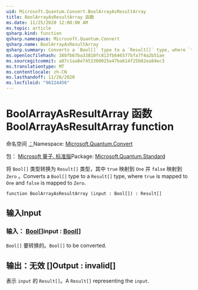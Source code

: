 ```yaml
---
uid: Microsoft.Quantum.Convert.BoolArrayAsResultArray
title: BoolArrayAsResultArray 函数
ms.date: 11/25/2020 12:00:00 AM
ms.topic: article
qsharp.kind: function
qsharp.namespace: Microsoft.Quantum.Convert
qsharp.name: BoolArrayAsResultArray
qsharp.summary: Converts a `Bool[]` type to a `Result[]` type, where `true` is mapped to `One` and `false` is mapped to `Zero`.
ms.openlocfilehash: 388fb67ba33810fc813fb646577bfa7f4a2b51ae
ms.sourcegitcommit: a87c1aa8e7453360025e47ba614f25b02ea84ec3
ms.translationtype: MT
ms.contentlocale: zh-CN
ms.lasthandoff: 11/26/2020
ms.locfileid: "96224456"
---
```

# <a name="boolarrayasresultarray-function"></a><span data-ttu-id="08934-102">BoolArrayAsResultArray 函数</span><span class="sxs-lookup"><span data-stu-id="08934-102">BoolArrayAsResultArray function</span></span>

<span data-ttu-id="08934-103">命名空间 [：](xref:Microsoft.Quantum.Convert)</span><span class="sxs-lookup"><span data-stu-id="08934-103">Namespace: [Microsoft.Quantum.Convert](xref:Microsoft.Quantum.Convert)</span></span>

<span data-ttu-id="08934-104">包： [Microsoft 量子. 标准版](https://nuget.org/packages/Microsoft.Quantum.Standard)</span><span class="sxs-lookup"><span data-stu-id="08934-104">Package: [Microsoft.Quantum.Standard](https://nuget.org/packages/Microsoft.Quantum.Standard)</span></span>


<span data-ttu-id="08934-105">将 `Bool[]` 类型转换为 `Result[]` 类型，其中 `true` 映射到 `One` 并 `false` 映射到 `Zero` 。</span><span class="sxs-lookup"><span data-stu-id="08934-105">Converts a `Bool[]` type to a `Result[]` type, where `true` is mapped to `One` and `false` is mapped to `Zero`.</span></span>

```qsharp
function BoolArrayAsResultArray (input : Bool[]) : Result[]
```


## <a name="input"></a><span data-ttu-id="08934-106">输入</span><span class="sxs-lookup"><span data-stu-id="08934-106">Input</span></span>

### <a name="input--bool"></a><span data-ttu-id="08934-107">输入： [Bool](xref:microsoft.quantum.lang-ref.bool)[]</span><span class="sxs-lookup"><span data-stu-id="08934-107">input : [Bool](xref:microsoft.quantum.lang-ref.bool)[]</span></span>

<span data-ttu-id="08934-108">`Bool[]` 要转换的。</span><span class="sxs-lookup"><span data-stu-id="08934-108">`Bool[]` to be converted.</span></span>



## <a name="output--__invalidresult__"></a><span data-ttu-id="08934-109">输出：__无效 <Result>__[]</span><span class="sxs-lookup"><span data-stu-id="08934-109">Output : __invalid<Result>__[]</span></span>

<span data-ttu-id="08934-110">表示 `input` 的 `Result[]`。</span><span class="sxs-lookup"><span data-stu-id="08934-110">A `Result[]` representing the `input`.</span></span>